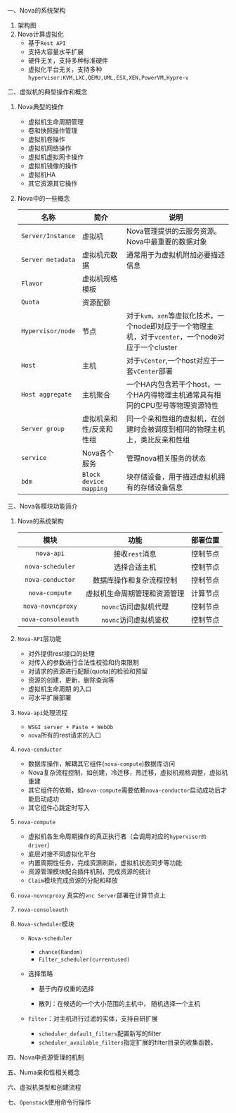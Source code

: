 一、Nova的系统架构

1. 架构图
2. Nova计算虚拟化
   - 基于`Rest API`
   - 支持大容量水平扩展
   - 硬件无关，支持多种标准硬件
   - 虚拟化平台无关，支持多种`hypervisor:KVM,LXC,QEMU,UML,ESX,XEN,PowerVM,Hypre-v`

二、虚拟机的典型操作和概念

1. Nova典型的操作

   - 虚拟机生命周期管理
   - 卷和快照操作管理
   - 虚拟机卷操作
   - 虚拟机网络操作
   - 虚拟机虚拟网卡操作
   - 虚拟机镜像的操作
   - 虚拟机HA
   - 其它资源其它操作

2. Nova中的一些概念

   | 名称              | 简介                    | 说明                                                         |
   | ----------------- | ----------------------- | ------------------------------------------------------------ |
   | `Server/Instance` | 虚拟机                  | Nova管理提供的云服务资源。Nova中最重要的数据对象             |
   | `Server metadata` | 虚拟机元数据            | 通常用于为虚拟机附加必要描述信息                             |
   | `Flavor`          | 虚拟机规格模板          |                                                              |
   | `Quota`           | 资源配额                |                                                              |
   | `Hypervisor/node` | 节点                    | 对于`kvm，xen`等虚拟化技术，一个node即对应于一个物理主机，对于`vcenter`，一个node对应于一个cluster |
   | `Host`            | 主机                    | 对于`vCenter`,一个host对应于一套`vCenter`部署                |
   | `Host aggregate`  | 主机聚合                | 一个HA内包含若干个host，一个HA内得物理主机通常具有相同的CPU型号等物理资源特性 |
   | `Server group`    | 虚拟机亲和性/反亲和性组 | 同一个亲和性组的虚拟机，在创建时会被调度到相同的物理主机上，类比反亲和性组 |
   | `service`         | Nova各个服务            | 管理nova相关服务的状态                                       |
   | `bdm`             | `Block device mapping`  | 块存储设备，用于描述虚拟机拥有的存储设备信息                 |

三、Nova各模块功能简介

1. Nova的系统架构

   |        模块        |             功能             | 部署位置 |
   | :----------------: | :--------------------------: | :------: |
   |     `nova-api`     |        接收`rest`消息        | 控制节点 |
   |  `nova-scheduler`  |         选择合适主机         | 控制节点 |
   |  `nova-conductor`  |   数据库操作和复杂流程控制   | 控制节点 |
   |   `nova-compute`   | 虚拟机生命周期管理和资源管理 | 计算节点 |
   | `nova-novncproxy`  |    `novnc`访问虚拟机代理     | 控制节点 |
   | `nova-consoleauth` |    `novnc`访问虚拟机鉴权     | 控制节点 |

2. `Nova-API`层功能

   - 对外提供rest接口的处理
   - 对传入的参数进行合法性校验和约束限制
   - 对请求的资源进行配额(quota)的检验和预留
   - 资源的创建，更新，删除查询等
   - 虚拟机生命周期 的入口
   - 可水平扩展部署

3. `Nova-api`处理流程

   - `WSGI server + Paste + WebOb`
   - `nova`所有的rest请求的入口

4. `nova-conductor`

   - 数据库操作，解耦其它组件(`nova-compute`)数据库访问
   - Nova复杂流程控制，如创建，冷迁移，热迁移，虚拟机规格调整，虚拟机重建
   - 其它组件的依赖，如`nova-compute`需要依赖`nova-conductor`启动成功后才能启动成功
   - 其它组件心跳定时写入

5. `nova-compute`

   - 虚拟机各生命周期操作的真正执行者（会调用对应的`hypervisor的driver`）
   - 底层对接不同虚拟化平台
   - 内置周期性任务，完成资源刷新，虚拟机状态同步等功能
   - 资源管理模块配合插件机制，完成资源的统计
   - `Claim`模块完成资源的分配和释放

6. `nova-novncproxy`   真实的`vnc Server`部署在计算节点上

7. `nova-consoleauth`

8. `Nova-scheduler`模块

   - `Nova-scheduler`

     - `chance(Random)`
     - `Filter_scheduler(currentused)`

   - 选择策略

     - 基于内存权重的选择

     - 散列：在候选的一个大小范围的主机中， 随机选择一个主机

   - `Filter`：对主机进行过滤的实体，支持自研扩展

     - `scheduler_default_filters`配置新写的filter
     - `scheduler_available_filters`指定扩展的filter目录的收集函数。

四、Nova中资源管理的机制

五、Numa亲和性相关概念

六、虚拟机类型和创建流程

七、`Openstack`使用命令行操作